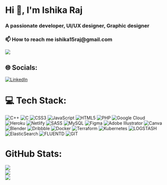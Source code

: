 



<h1 align="left">Hi 👋, I'm Ishika Raj</h1>
<h3 align="left">A passionate developer, UI/UX designer, Graphic designer </h3>
<h3 align="left">📫 How to reach me ishika15raj@gmail.com </h3>

[![](https://visitcount.itsvg.in/api?id=ishika1501&icon=5&color=0)](https://visitcount.itsvg.in)

## 🌐 Socials:
[![LinkedIn](https://img.shields.io/badge/LinkedIn-%230077B5.svg?logo=linkedin&logoColor=white)](https://linkedin.com/in/www.linkedin.com/in/ishika-raj-959279214) 

# 💻 Tech Stack:
![C++](https://img.shields.io/badge/c++-%2300599C.svg?style=flat&logo=c%2B%2B&logoColor=white) ![C](https://img.shields.io/badge/c-%2300599C.svg?style=flat&logo=c&logoColor=white) ![CSS3](https://img.shields.io/badge/css3-%231572B6.svg?style=flat&logo=css3&logoColor=white) ![JavaScript](https://img.shields.io/badge/javascript-%23323330.svg?style=flat&logo=javascript&logoColor=%23F7DF1E) ![HTML5](https://img.shields.io/badge/html5-%23E34F26.svg?style=flat&logo=html5&logoColor=white) ![PHP](https://img.shields.io/badge/php-%23777BB4.svg?style=flat&logo=php&logoColor=white) ![Google Cloud](https://img.shields.io/badge/GoogleCloud-%234285F4.svg?style=flat&logo=google-cloud&logoColor=white) ![Heroku](https://img.shields.io/badge/heroku-%23430098.svg?style=flat&logo=heroku&logoColor=white) ![Netlify](https://img.shields.io/badge/netlify-%23000000.svg?style=flat&logo=netlify&logoColor=#00C7B7) ![SASS](https://img.shields.io/badge/SASS-hotpink.svg?style=flat&logo=SASS&logoColor=white) ![MySQL](https://img.shields.io/badge/mysql-%2300000f.svg?style=flat&logo=mysql&logoColor=white) ![Figma](https://img.shields.io/badge/figma-%23F24E1E.svg?style=flat&logo=figma&logoColor=white) ![Adobe Illustrator](https://img.shields.io/badge/adobe%20illustrator-%23FF9A00.svg?style=flat&logo=adobe%20illustrator&logoColor=white) ![Canva](https://img.shields.io/badge/Canva-%2300C4CC.svg?style=flat&logo=Canva&logoColor=white) ![Blender](https://img.shields.io/badge/blender-%23F5792A.svg?style=flat&logo=blender&logoColor=white) ![Dribbble](https://img.shields.io/badge/Dribbble-EA4C89?style=flat&logo=dribbble&logoColor=white) ![Docker](https://img.shields.io/badge/docker-%230db7ed.svg?style=flat&logo=docker&logoColor=white) ![Terraform](https://img.shields.io/badge/terraform-%235835CC.svg?style=flat&logo=terraform&logoColor=white) ![Kubernetes](https://img.shields.io/badge/kubernetes-%23326ce5.svg?style=flat&logo=kubernetes&logoColor=white) ![LOGSTASH](https://img.shields.io/badge/logstash-005571.svg?style=flat&logo=logstash) ![ElasticSearch](https://img.shields.io/badge/-ElasticSearch-005571?style=flat&logo=elasticsearch) ![FLUENTD](https://img.shields.io/badge/fluentd-0E83C8.svg?style=flat&logo=fluentd&logoColor=white&color=%230E83C8) ![GIT](https://img.shields.io/badge/Git-fc6d26?style=flat&logo=git&logoColor=white)
# GitHub Stats:
![](https://github-readme-stats.vercel.app/api?username=ishika1501&theme=react&hide_border=true&include_all_commits=false&count_private=true)<br/>
![](https://github-readme-streak-stats.herokuapp.com/?user=ishika1501&theme=react&hide_border=true)<br/>
![](https://github-readme-stats.vercel.app/api/top-langs/?username=ishika1501&theme=react&hide_border=true&include_all_commits=false&count_private=true&layout=compact)

<!-- Proudly created with GPRM ( https://gprm.itsvg.in ) -->
